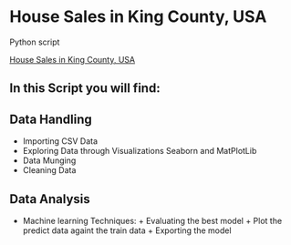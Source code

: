 # House Sales in King County, USA

Python script 

[House Sales in King County, USA](https://www.kaggle.com/harlfoxem/housesalesprediction)

## In this Script you will find:
## Data Handling
*   Importing CSV Data
*   Exploring Data through Visualizations Seaborn and MatPlotLib
*   Data Munging
*   Cleaning Data

## Data Analysis
*    Machine learning Techniques:
    +   Evaluating the best model
    +   Plot the predict data againt the train data
    +   Exporting the model
